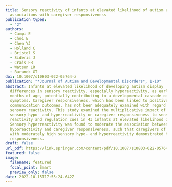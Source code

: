 ```yaml
---
title: Sensory reactivity of infants at elevated likelihood of autism and
  associations with caregiver responsiveness
publication_types:
  - "2"
authors:
  - Campi E
  - Choi E
  - Chen YJ
  - Holland C
  - Bristol S
  - Sideris J
  - Crais ER
  - Watson LR
  - Baranek GT
doi: 10.1007/s10803-022-05764-z
publication: "*Journal of Autism and Developmental Disorders*, 1-10"
abstract: Infants at elevated likelihood of developing autism display
  differences in sensory reactivity, especially hyporeactivity, as early as 7
  months of age, potentially contributing to a developmental cascade of autism
  symptoms. Caregiver responsiveness, which has been linked to positive social
  communication outcomes, has not been adequately examined with regard to infant
  sensory reactivity. This study examined the multiplicative impact of infant
  sensory hypo- and hyperreactivity on caregiver responsiveness to sensory
  reactivity and regulation cues in 43 infants at elevated likelihood of autism.
  Sensory hyperreactivity was found to moderate the association between sensory
  hyporeactivity and caregiver responsiveness, such that caregivers of infants
  with moderately high sensory hypo- and hyperreactivity demonstrated higher
  responsiveness.
draft: false
url_pdf: https://link.springer.com/content/pdf/10.1007/s10803-022-05764-z.pdf
featured: false
image:
  filename: featured
  focal_point: Smart
  preview_only: false
date: 2022-10-15T17:55:24.642Z
---
```

